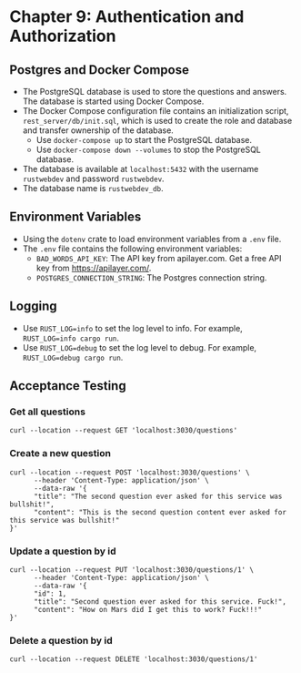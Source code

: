 # Chapter 9: Authentication and Authorization

## Postgres and Docker Compose

- The PostgreSQL database is used to store the questions and answers. The database is started using Docker Compose.
- The Docker Compose configuration file contains an initialization script, `rest_server/db/init.sql`, which is used
  to create the role and database and transfer ownership of the database.
    - Use `docker-compose up` to start the PostgreSQL database.
    - Use `docker-compose down --volumes` to stop the PostgreSQL database.
- The database is available at `localhost:5432` with the username `rustwebdev` and password `rustwebdev`.
- The database name is `rustwebdev_db`.

## Environment Variables

- Using the `dotenv` crate to load environment variables from a `.env` file.
- The `.env` file contains the following environment variables:
    - `BAD_WORDS_API_KEY`: The API key from apilayer.com. Get a free API key from https://apilayer.com/.
    - `POSTGRES_CONNECTION_STRING`: The Postgres connection string.

## Logging

- Use `RUST_LOG=info` to set the log level to info. For example, `RUST_LOG=info cargo run`.
- Use `RUST_LOG=debug` to set the log level to debug. For example, `RUST_LOG=debug cargo run`.

## Acceptance Testing

### Get all questions

```shell
curl --location --request GET 'localhost:3030/questions'
```

### Create a new question

```shell
curl --location --request POST 'localhost:3030/questions' \
      --header 'Content-Type: application/json' \
      --data-raw '{
      "title": "The second question ever asked for this service was bullshit!",
      "content": "This is the second question content ever asked for this service was bullshit!"
}'
```

### Update a question by id

```shell
curl --location --request PUT 'localhost:3030/questions/1' \
      --header 'Content-Type: application/json' \
      --data-raw '{
      "id": 1,
      "title": "Second question ever asked for this service. Fuck!",
      "content": "How on Mars did I get this to work? Fuck!!!"
}'
```

### Delete a question by id

```shell
curl --location --request DELETE 'localhost:3030/questions/1' 
```